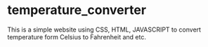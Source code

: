 # temperature_converter
This is a simple website using CSS, HTML, JAVASCRIPT to convert temperature form Celsius to Fahrenheit and etc.
